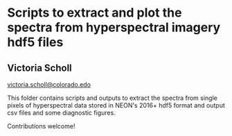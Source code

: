 # Scripts to extract and plot the spectra from hyperspectral imagery hdf5 files
## Victoria Scholl

victoria.scholl@colorado.edo

This folder contains scripts and outputs to extract the spectra from single pixels of hyperspectral data stored in NEON's 2016+ hdf5 format and output csv files and some diagnostic figures.

Contributions welcome!
